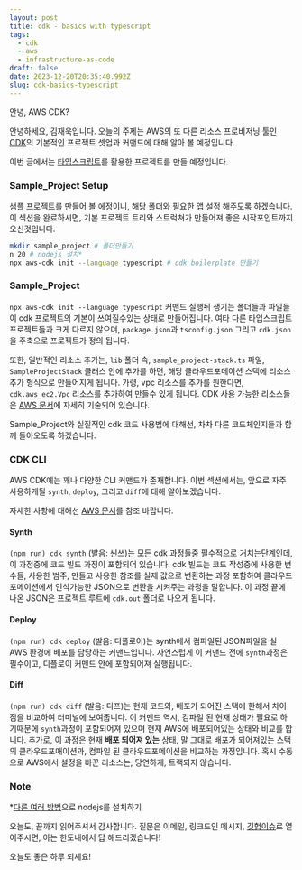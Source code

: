 ```yaml
---
layout: post
title: cdk - basics with typescript
tags:
  - cdk
  - aws
  - infrastructure-as-code
draft: false
date: 2023-12-20T20:35:40.992Z
slug: cdk-basics-typescript
---
```


안녕, AWS CDK?

안녕하세요, 김재욱입니다. 오늘의 주제는 AWS의 또 다른 리소스 프로비저닝 툴인 [CDK](https://docs.aws.amazon.com/cdk/latest/guide/home.html)의 기본적인 프로젝트 셋업과 커맨드에 대해 알아 볼 예정입니다.

이번 글에서는 [타입스크립트](https://www.typescriptlang.org/)를 활용한 프로젝트를 만들 예정입니다.

### Sample_Project Setup

샘플 프로젝트를 만들어 볼 에정이니, 해당 폴더와 필요한 앱 설정 해주도록 하겠습니다. 이 섹션을 완료하시면, 기본 프로젝트 트리와 스트럭쳐가 만들어져 좋은 시작포인트까지 오신것입니다.

```bash
mkdir sample_project # 폴더만들기
n 20 # nodejs 설치*
npx aws-cdk init --language typescript # cdk boilerplate 만들기
```

### Sample_Project

`npx aws-cdk init --language typescript` 커맨드 실행뒤 생기는 폴더들과 파일들이 cdk 프로젝트의 기본이 쓰여질수있는 상태로 만들어집니다. 여타 다른 타입스크립트 프로젝트들과 크게 다르지 않으며, `package.json`과 `tsconfig.json` 그리고 `cdk.json`을 주축으로 프로젝트가 정의 됩니다. 

또한, 일반적인 리소스 추가는, `lib` 폴더 속, `sample_project-stack.ts` 파일, `SampleProjectStack` 클래스 안에 추가를 하면, 해당 클라우드포메이션 스택에 리소스 추가 형식으로 만들어지게 됩니다. 가령, vpc 리소스를 추가를 원한다면, `cdk.aws_ec2.Vpc` 리소스를 추가하여 만들수 있게 됩니다. CDK 사용 가능한 리소스들은 [AWS 문서](https://docs.aws.amazon.com/cdk/api/v2/docs/aws-cdk-lib-readme.html)에 자세히 기술되어 있습니다.

Sample_Project와 실질적인 cdk 코드 사용법에 대해선, 차차 다른 코드체인지들과 함께 돌아오도록 하겠습니다.

### CDK CLI

AWS CDK에는 꽤나 다양한 CLI 커맨드가 존재합니다. 이번 섹션에서는, 앞으로 자주 사용하게될 `synth`, `deploy`, 그리고 `diff`에 대해 알아보겠습니다.

자세한 사항에 대해선 [AWS 문서](https://docs.aws.amazon.com/cdk/v2/guide/work-with-cdk-typescript.html#typescript-running)를 참조 바랍니다.

#### Synth

`(npm run) cdk synth` (발음: 씬쓰)는 모든 cdk 과정들중 필수적으로 거치는단계인데, 이 과정중에 코드 빌드 과정이 포함되어 있습니다. cdk 빌드는 코드 작성중에 사용한 변수들, 사용한 범주, 만들고 사용한 참조를 실제 값으로 변환하는 과정 포함하여 클라우드포메이션에서 인식가능한 JSON으로 변환을 시켜주는 과정을 말합니다. 이 과정 끝에 나온 JSON은 프로젝트 루트에 `cdk.out` 폴더로 나오게 됩니다. 

#### Deploy

`(npm run) cdk deploy` (발음: 디플로이)는 synth에서 컴파일된 JSON파일을 실 AWS 환경에 배포를 담당하는 커맨드입니다. 자연스럽게 이 커맨드 전에 `synth`과정은 필수이고, 디플로이 커맨드 안에 포함되어져 실행됩니다.

#### Diff

`(npm run) cdk diff` (발음: 디프)는 현재 코드와, 배포가 되어진 스택에 한해서 차이점을 비교하여 터미널에 보여줍니다. 이 커맨드 역시, 컴파일 된 현재 상태가 필요로 하기때문에 `synth`과정이 포함되어져 있으며 현재 AWS에 배포되어있는 상태와 비교를 합니다. 추가로, 이 과정은 현재 **배포 되어져 있는** 상태, 말 그대로 배포가 되어져있는 스택의 클라우드포매이션과, 컴파일 된 클라우드포메이션을 비교하는 과정입니다. 혹시 수동으로 AWS에서 설정을 바꾼 리소스는, 당연하게, 트랙되지 않습니다.

### Note

\*[다른 여러 방법](https://nodejs.org/en/download/package-manager)으로 nodejs를 설치하기

오늘도, 끝까지 읽어주셔서 감사합니다. 질문은 이메일, 링크드인 메시지, [깃헙이슈](https://github.com/iamjaekim/iamjaekim.github.io/issues)로 열어주시면, 아는 한도내에서 답 해드리겠습니다!

오늘도 좋은 하루 되세요!
